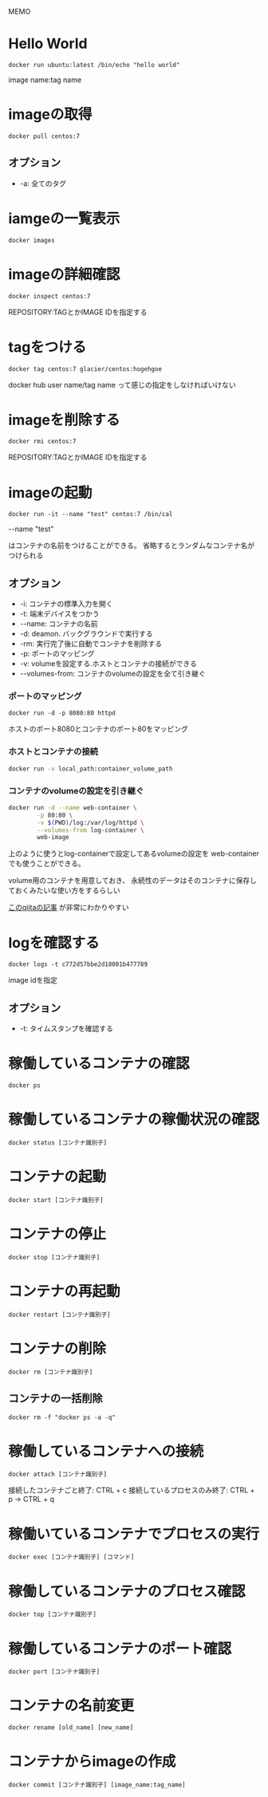 MEMO

# Hello World

```
docker run ubuntu:latest /bin/echo "hello world"
```

image name:tag name


# imageの取得

```
docker pull centos:7
```

## オプション

 * -a: 全てのタグ


# iamgeの一覧表示 
```
docker images
```

# imageの詳細確認

```
docker inspect centos:7
```

REPOSITORY:TAGとかIMAGE IDを指定する

# tagをつける

```
docker tag centos:7 glacier/centos:hogehgoe
```

docker hub user name/tag name
って感じの指定をしなければいけない

# imageを削除する

```
docker rmi centos:7
```

REPOSITORY:TAGとかIMAGE IDを指定する

# imageの起動

```
docker run -it --name "test" centos:7 /bin/cal
```

--name "test"

はコンテナの名前をつけることができる。
省略するとランダムなコンテナ名がつけられる

## オプション

 * -i: コンテナの標準入力を開く
 * -t: 端末デバイスをつかう
 * --name: コンテナの名前
 * -d: deamon. バックグラウンドで実行する
 * -rm: 実行完了後に自動でコンテナを削除する
 * -p: ポートのマッピング
 * -v: volumeを設定する.ホストとコンテナの接続ができる
 * --volumes-from: コンテナのvolumeの設定を全て引き継ぐ

### ポートのマッピング

```
docker run -d -p 8080:80 httpd
```

ホストのポート8080とコンテナのポート80をマッピング

### ホストとコンテナの接続

```sh
docker run -v local_path:container_volume_path
```

### コンテナのvolumeの設定を引き継ぐ

```sh
docker run -d --name web-container \
		-p 80:80 \
		-v $(PWD)/log:/var/log/httpd \
		--volumes-from log-container \
		web-image
```

上のように使うとlog-containerで設定してあるvolumeの設定を
web-containerでも使うことができる。

volume用のコンテナを用意しておき、
永続性のデータはそのコンテナに保存しておくみたいな使い方をするらしい

[このqiitaの記事](https://qiita.com/lciel/items/e21a4ede3bac7fb3ec5a)
が非常にわかりやすい

# logを確認する

```
docker logs -t c772d57bbe2d18081b477789
```

image idを指定

## オプション

 * -t: タイムスタンプを確認する

# 稼働しているコンテナの確認

```
docker ps
```

# 稼働しているコンテナの稼働状況の確認

```
docker status [コンテナ識別子]
```

# コンテナの起動

```
docker start [コンテナ識別子]
```

# コンテナの停止

```
docker stop [コンテナ識別子]
```

# コンテナの再起動

```
docker restart [コンテナ識別子]
```

# コンテナの削除

```
docker rm [コンテナ識別子]
```

## コンテナの一括削除

```
docker rm -f "docker ps -a -q"
```

# 稼働しているコンテナへの接続

```
docker attach [コンテナ識別子]
```

接続したコンテナごと終了: CTRL + c
接続しているプロセスのみ終了: CTRL + p -> CTRL + q

# 稼働いているコンテナでプロセスの実行

```
docker exec [コンテナ識別子] [コマンド]
```

# 稼働しているコンテナのプロセス確認

```
docker top [コンテナ識別子]
```

# 稼働しているコンテナのポート確認

```
docker port [コンテナ識別子]
```

# コンテナの名前変更

```
docker rename [old_name] [new_name]
```

# コンテナからimageの作成

```
docker commit [コンテナ識別子] [image_name:tag_name]
```



